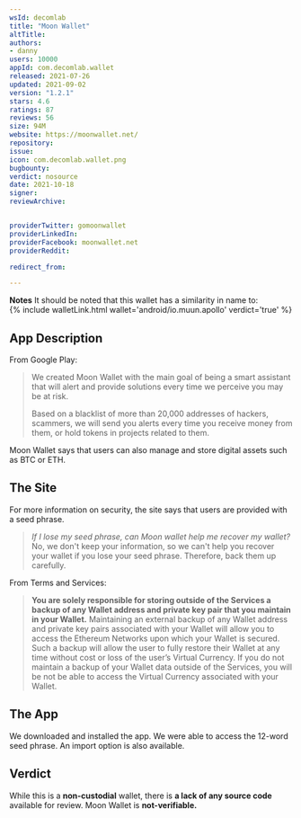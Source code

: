 ```yaml
---
wsId: decomlab
title: "Moon Wallet"
altTitle: 
authors:
- danny
users: 10000
appId: com.decomlab.wallet
released: 2021-07-26
updated: 2021-09-02
version: "1.2.1"
stars: 4.6
ratings: 87
reviews: 56
size: 94M
website: https://moonwallet.net/
repository: 
issue: 
icon: com.decomlab.wallet.png
bugbounty: 
verdict: nosource
date: 2021-10-18
signer: 
reviewArchive:


providerTwitter: gomoonwallet
providerLinkedIn: 
providerFacebook: moonwallet.net
providerReddit: 

redirect_from:

---
```



**Notes** It should be noted that this wallet has a similarity in name to:<br> 
{% include walletLink.html wallet='android/io.muun.apollo' verdict='true' %}

## App Description

From Google Play:

> We created Moon Wallet with the main goal of being a smart assistant that will alert and provide solutions every time we perceive you may be at risk.
>
> Based on a blacklist of more than 20,000 addresses of hackers, scammers, we will send you alerts every time you receive money from them, or hold tokens in projects related to them.

Moon Wallet says that users can also manage and store digital assets such as BTC or ETH.

## The Site

For more information on security, the site says that users are provided with a seed phrase.

> *If I lose my seed phrase, can Moon wallet help me recover my wallet?* No, we don't keep your information, so we can't help you recover your wallet if you lose your seed phrase. Therefore, back them up carefully.

From Terms and Services:

> **You are solely responsible for storing outside of the Services a backup of any Wallet address and private key pair that you maintain in your Wallet.** Maintaining an external backup of any Wallet address and private key pairs associated with your Wallet will allow you to access the Ethereum Networks upon which your Wallet is secured. Such a backup will allow the user to fully restore their Wallet at any time without cost or loss of the user’s Virtual Currency. If you do not maintain a backup of your Wallet data outside of the Services, you will be not be able to access the Virtual Currency associated with your Wallet.

## The App

We downloaded and installed the app. We were able to access the 12-word seed phrase. An import option is also available.

## Verdict

While this is a **non-custodial** wallet, there is **a lack of any source code** available for review. Moon Wallet is **not-verifiable.**
